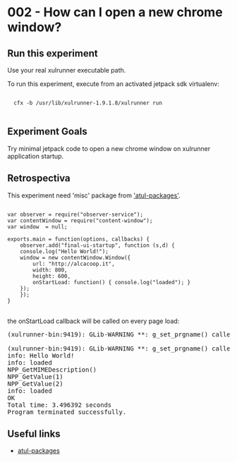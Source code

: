 # 002 - How can I open a new chrome window? #

## Run this experiment ##

<span class="aside">
Use your real xulrunner executable path.
</span>

To run this experiment, execute from an activated jetpack sdk virtualenv:

<pre>
<code>
  cfx -b /usr/lib/xulrunner-1.9.1.8/xulrunner run
</code>
</pre>

## Experiment Goals ##

Try minimal jetpack code to open a new chrome window on xulrunner application startup.

## Retrospectiva ##

This experiment need 'misc' package from ['atul-packages'](http://hg.mozilla.org/users/avarma_mozilla.com/atul-packages/).

<pre>
<code>
var observer = require("observer-service");
var contentWindow = require("content-window");
var window  = null;

exports.main = function(options, callbacks) {
    observer.add("final-ui-startup", function (s,d) {
	console.log("Hello World!");
	window = new contentWindow.Window({
	    url: "http://alcacoop.it",
	    width: 800,
	    height: 600,
	    onStartLoad: function() { console.log("loaded"); }
	});
    });
}
</code>
</pre>

the onStartLoad callback will be called on every page load:

<pre>
(xulrunner-bin:9419): GLib-WARNING **: g_set_prgname() called multiple times

(xulrunner-bin:9419): GLib-WARNING **: g_set_prgname() called multiple times
info: Hello World!
info: loaded
NPP_GetMIMEDescription()
NPP_GetValue(1)
NPP_GetValue(2)
info: loaded
OK
Total time: 3.496392 seconds
Program terminated successfully.
</pre>

## Useful links ##

 * [atul-packages](http://hg.mozilla.org/users/avarma_mozilla.com/atul-packages/)

